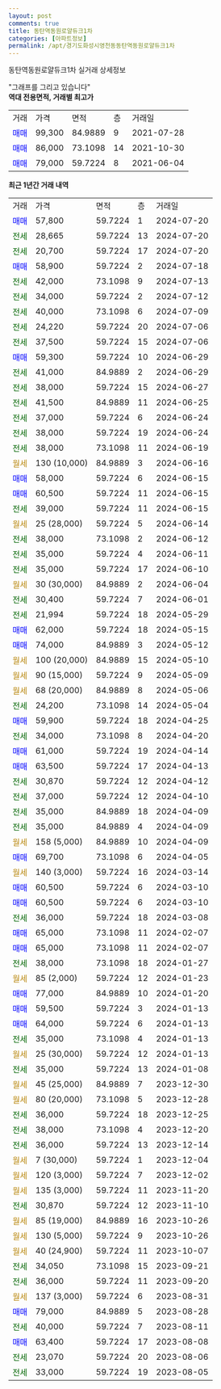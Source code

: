 ```yaml
---
layout: post
comments: true
title: 동탄역동원로얄듀크1차
categories: [아파트정보]
permalink: /apt/경기도화성시영천동동탄역동원로얄듀크1차
---
```


동탄역동원로얄듀크1차 실거래 상세정보

<script type="text/javascript">
  google.charts.load('current', {'packages':['line', 'corechart']});
  google.charts.setOnLoadCallback(drawChart);

  function drawChart() {
    var data = new google.visualization.DataTable();
    data.addColumn('date', '거래일');
    data.addColumn('number', "매매");
    data.addColumn('number', "전세");
    data.addColumn('number', "전매");

    data.addRows([[new Date(Date.parse("2024-07-20")), 57800, null, null], [new Date(Date.parse("2024-07-20")), null, 28665, null], [new Date(Date.parse("2024-07-20")), null, 20700, null], [new Date(Date.parse("2024-07-18")), 58900, null, null], [new Date(Date.parse("2024-07-13")), null, 42000, null], [new Date(Date.parse("2024-07-12")), null, 34000, null], [new Date(Date.parse("2024-07-09")), null, 40000, null], [new Date(Date.parse("2024-07-06")), null, 24220, null], [new Date(Date.parse("2024-07-06")), null, 37500, null], [new Date(Date.parse("2024-06-29")), 59300, null, null], [new Date(Date.parse("2024-06-29")), null, 41000, null], [new Date(Date.parse("2024-06-27")), null, 38000, null], [new Date(Date.parse("2024-06-25")), null, 41500, null], [new Date(Date.parse("2024-06-24")), null, 37000, null], [new Date(Date.parse("2024-06-24")), null, 38000, null], [new Date(Date.parse("2024-06-19")), null, 38000, null], [new Date(Date.parse("2024-06-16")), null, null, null], [new Date(Date.parse("2024-06-15")), 58000, null, null], [new Date(Date.parse("2024-06-15")), 60500, null, null], [new Date(Date.parse("2024-06-15")), null, 39000, null], [new Date(Date.parse("2024-06-14")), null, null, null], [new Date(Date.parse("2024-06-12")), null, 38000, null], [new Date(Date.parse("2024-06-11")), null, 35000, null], [new Date(Date.parse("2024-06-10")), null, 35000, null], [new Date(Date.parse("2024-06-04")), null, null, null], [new Date(Date.parse("2024-06-01")), null, 30400, null], [new Date(Date.parse("2024-05-29")), null, 21994, null], [new Date(Date.parse("2024-05-15")), 62000, null, null], [new Date(Date.parse("2024-05-12")), 74000, null, null], [new Date(Date.parse("2024-05-10")), null, null, null], [new Date(Date.parse("2024-05-09")), null, null, null], [new Date(Date.parse("2024-05-06")), null, null, null], [new Date(Date.parse("2024-05-04")), null, 24200, null], [new Date(Date.parse("2024-04-25")), 59900, null, null], [new Date(Date.parse("2024-04-20")), null, 34000, null], [new Date(Date.parse("2024-04-14")), 61000, null, null], [new Date(Date.parse("2024-04-13")), 63500, null, null], [new Date(Date.parse("2024-04-12")), null, 30870, null], [new Date(Date.parse("2024-04-10")), null, 37000, null], [new Date(Date.parse("2024-04-09")), null, 35000, null], [new Date(Date.parse("2024-04-09")), null, 35000, null], [new Date(Date.parse("2024-04-09")), null, null, null], [new Date(Date.parse("2024-04-05")), 69700, null, null], [new Date(Date.parse("2024-03-14")), null, null, null], [new Date(Date.parse("2024-03-10")), 60500, null, null], [new Date(Date.parse("2024-03-10")), 60500, null, null], [new Date(Date.parse("2024-03-08")), null, 36000, null], [new Date(Date.parse("2024-02-07")), 65000, null, null], [new Date(Date.parse("2024-02-07")), 65000, null, null], [new Date(Date.parse("2024-01-27")), null, 38000, null], [new Date(Date.parse("2024-01-23")), null, null, null], [new Date(Date.parse("2024-01-20")), 77000, null, null], [new Date(Date.parse("2024-01-13")), 59500, null, null], [new Date(Date.parse("2024-01-13")), 64000, null, null], [new Date(Date.parse("2024-01-13")), null, 35000, null], [new Date(Date.parse("2024-01-13")), null, null, null], [new Date(Date.parse("2024-01-08")), null, 35000, null], [new Date(Date.parse("2023-12-30")), null, null, null], [new Date(Date.parse("2023-12-28")), null, null, null], [new Date(Date.parse("2023-12-25")), null, 36000, null], [new Date(Date.parse("2023-12-20")), null, 38000, null], [new Date(Date.parse("2023-12-14")), null, 36000, null], [new Date(Date.parse("2023-12-04")), null, null, null], [new Date(Date.parse("2023-12-02")), null, null, null], [new Date(Date.parse("2023-11-20")), null, null, null], [new Date(Date.parse("2023-11-10")), null, 30870, null], [new Date(Date.parse("2023-10-26")), null, null, null], [new Date(Date.parse("2023-10-26")), null, null, null], [new Date(Date.parse("2023-10-07")), null, null, null], [new Date(Date.parse("2023-09-21")), null, 34050, null], [new Date(Date.parse("2023-09-20")), null, 36000, null], [new Date(Date.parse("2023-08-31")), null, null, null], [new Date(Date.parse("2023-08-28")), 79000, null, null], [new Date(Date.parse("2023-08-11")), null, 40000, null], [new Date(Date.parse("2023-08-08")), 63400, null, null], [new Date(Date.parse("2023-08-06")), null, 23070, null], [new Date(Date.parse("2023-08-05")), null, 33000, null]]);

    var options = {
      hAxis: {
        format: 'yyyy/MM/dd'
      },    
      lineWidth: 0,
      pointsVisible: true,    
      title: '최근 1년간 유형별 실거래가 분포',
      legend: { position: 'bottom' }
    };

    var formatter = new google.visualization.NumberFormat({pattern:'###,###'} );
    formatter.format(data, 1);
    formatter.format(data, 2);
    
    setTimeout(function() {
        var chart = new google.visualization.LineChart(document.getElementById('columnchart_material'));
        chart.draw(data, (options));
        document.getElementById('loading').style.display = 'none';
    }, 200);
  }
</script>


<div id="loading" style="z-index:20; display: block; margin-left: 0px">"그래프를 그리고 있습니다"</div>
<div id="columnchart_material" style="width: 95%; margin-left: 0px; display: block"></div>
<!-- contents start -->
<b>역대 전용면적, 거래별 최고가</b>
<table class="sortable">
    <tr>
      <td>거래</td>
      <td>가격</td>
      <td>면적</td>
      <td>층</td>
      <td>거래일</td>
    </tr>
        <tr>
          <td><a style="color: blue">매매</a></td>
          <td>99,300</td>
          <td>84.9889</td>
          <td>9</td>
          <td>2021-07-28</td>
        </tr>            <tr>
          <td><a style="color: blue">매매</a></td>
          <td>86,000</td>
          <td>73.1098</td>
          <td>14</td>
          <td>2021-10-30</td>
        </tr>            <tr>
          <td><a style="color: blue">매매</a></td>
          <td>79,000</td>
          <td>59.7224</td>
          <td>8</td>
          <td>2021-06-04</td>
        </tr>        
    
    
</table>

<b>최근 1년간 거래 내역</b>

<table class="sortable">
    <tr>
      <td>거래</td>
      <td>가격</td>
      <td>면적</td>
      <td>층</td>
      <td>거래일</td>
    </tr>
    <tr>
      <td><a style="color: blue">매매</a></td>
      <td>57,800</td>
      <td>59.7224</td>
      <td>1</td>
      <td>2024-07-20</td>
    </tr>          <tr>
      <td><a style="color: darkgreen">전세</a></td>
      <td>28,665</td>
      <td>59.7224</td>
      <td>13</td>
      <td>2024-07-20</td>
    </tr>          <tr>
      <td><a style="color: darkgreen">전세</a></td>
      <td>20,700</td>
      <td>59.7224</td>
      <td>17</td>
      <td>2024-07-20</td>
    </tr>          <tr>
      <td><a style="color: blue">매매</a></td>
      <td>58,900</td>
      <td>59.7224</td>
      <td>2</td>
      <td>2024-07-18</td>
    </tr>          <tr>
      <td><a style="color: darkgreen">전세</a></td>
      <td>42,000</td>
      <td>73.1098</td>
      <td>9</td>
      <td>2024-07-13</td>
    </tr>          <tr>
      <td><a style="color: darkgreen">전세</a></td>
      <td>34,000</td>
      <td>59.7224</td>
      <td>2</td>
      <td>2024-07-12</td>
    </tr>          <tr>
      <td><a style="color: darkgreen">전세</a></td>
      <td>40,000</td>
      <td>73.1098</td>
      <td>6</td>
      <td>2024-07-09</td>
    </tr>          <tr>
      <td><a style="color: darkgreen">전세</a></td>
      <td>24,220</td>
      <td>59.7224</td>
      <td>20</td>
      <td>2024-07-06</td>
    </tr>          <tr>
      <td><a style="color: darkgreen">전세</a></td>
      <td>37,500</td>
      <td>59.7224</td>
      <td>15</td>
      <td>2024-07-06</td>
    </tr>          <tr>
      <td><a style="color: blue">매매</a></td>
      <td>59,300</td>
      <td>59.7224</td>
      <td>10</td>
      <td>2024-06-29</td>
    </tr>          <tr>
      <td><a style="color: darkgreen">전세</a></td>
      <td>41,000</td>
      <td>84.9889</td>
      <td>2</td>
      <td>2024-06-29</td>
    </tr>          <tr>
      <td><a style="color: darkgreen">전세</a></td>
      <td>38,000</td>
      <td>59.7224</td>
      <td>15</td>
      <td>2024-06-27</td>
    </tr>          <tr>
      <td><a style="color: darkgreen">전세</a></td>
      <td>41,500</td>
      <td>84.9889</td>
      <td>11</td>
      <td>2024-06-25</td>
    </tr>          <tr>
      <td><a style="color: darkgreen">전세</a></td>
      <td>37,000</td>
      <td>59.7224</td>
      <td>6</td>
      <td>2024-06-24</td>
    </tr>          <tr>
      <td><a style="color: darkgreen">전세</a></td>
      <td>38,000</td>
      <td>59.7224</td>
      <td>19</td>
      <td>2024-06-24</td>
    </tr>          <tr>
      <td><a style="color: darkgreen">전세</a></td>
      <td>38,000</td>
      <td>73.1098</td>
      <td>11</td>
      <td>2024-06-19</td>
    </tr>          <tr>
      <td><a style="color: darkgoldenrod">월세</a></td>
      <td>130 (10,000)</td>
      <td>84.9889</td>
      <td>3</td>
      <td>2024-06-16</td>
    </tr>          <tr>
      <td><a style="color: blue">매매</a></td>
      <td>58,000</td>
      <td>59.7224</td>
      <td>6</td>
      <td>2024-06-15</td>
    </tr>          <tr>
      <td><a style="color: blue">매매</a></td>
      <td>60,500</td>
      <td>59.7224</td>
      <td>11</td>
      <td>2024-06-15</td>
    </tr>          <tr>
      <td><a style="color: darkgreen">전세</a></td>
      <td>39,000</td>
      <td>59.7224</td>
      <td>11</td>
      <td>2024-06-15</td>
    </tr>          <tr>
      <td><a style="color: darkgoldenrod">월세</a></td>
      <td>25 (28,000)</td>
      <td>59.7224</td>
      <td>5</td>
      <td>2024-06-14</td>
    </tr>          <tr>
      <td><a style="color: darkgreen">전세</a></td>
      <td>38,000</td>
      <td>73.1098</td>
      <td>2</td>
      <td>2024-06-12</td>
    </tr>          <tr>
      <td><a style="color: darkgreen">전세</a></td>
      <td>35,000</td>
      <td>59.7224</td>
      <td>4</td>
      <td>2024-06-11</td>
    </tr>          <tr>
      <td><a style="color: darkgreen">전세</a></td>
      <td>35,000</td>
      <td>59.7224</td>
      <td>17</td>
      <td>2024-06-10</td>
    </tr>          <tr>
      <td><a style="color: darkgoldenrod">월세</a></td>
      <td>30 (30,000)</td>
      <td>84.9889</td>
      <td>2</td>
      <td>2024-06-04</td>
    </tr>          <tr>
      <td><a style="color: darkgreen">전세</a></td>
      <td>30,400</td>
      <td>59.7224</td>
      <td>7</td>
      <td>2024-06-01</td>
    </tr>          <tr>
      <td><a style="color: darkgreen">전세</a></td>
      <td>21,994</td>
      <td>59.7224</td>
      <td>18</td>
      <td>2024-05-29</td>
    </tr>          <tr>
      <td><a style="color: blue">매매</a></td>
      <td>62,000</td>
      <td>59.7224</td>
      <td>18</td>
      <td>2024-05-15</td>
    </tr>          <tr>
      <td><a style="color: blue">매매</a></td>
      <td>74,000</td>
      <td>84.9889</td>
      <td>3</td>
      <td>2024-05-12</td>
    </tr>          <tr>
      <td><a style="color: darkgoldenrod">월세</a></td>
      <td>100 (20,000)</td>
      <td>84.9889</td>
      <td>15</td>
      <td>2024-05-10</td>
    </tr>          <tr>
      <td><a style="color: darkgoldenrod">월세</a></td>
      <td>90 (15,000)</td>
      <td>59.7224</td>
      <td>9</td>
      <td>2024-05-09</td>
    </tr>          <tr>
      <td><a style="color: darkgoldenrod">월세</a></td>
      <td>68 (20,000)</td>
      <td>84.9889</td>
      <td>8</td>
      <td>2024-05-06</td>
    </tr>          <tr>
      <td><a style="color: darkgreen">전세</a></td>
      <td>24,200</td>
      <td>73.1098</td>
      <td>14</td>
      <td>2024-05-04</td>
    </tr>          <tr>
      <td><a style="color: blue">매매</a></td>
      <td>59,900</td>
      <td>59.7224</td>
      <td>18</td>
      <td>2024-04-25</td>
    </tr>          <tr>
      <td><a style="color: darkgreen">전세</a></td>
      <td>34,000</td>
      <td>73.1098</td>
      <td>8</td>
      <td>2024-04-20</td>
    </tr>          <tr>
      <td><a style="color: blue">매매</a></td>
      <td>61,000</td>
      <td>59.7224</td>
      <td>19</td>
      <td>2024-04-14</td>
    </tr>          <tr>
      <td><a style="color: blue">매매</a></td>
      <td>63,500</td>
      <td>59.7224</td>
      <td>17</td>
      <td>2024-04-13</td>
    </tr>          <tr>
      <td><a style="color: darkgreen">전세</a></td>
      <td>30,870</td>
      <td>59.7224</td>
      <td>12</td>
      <td>2024-04-12</td>
    </tr>          <tr>
      <td><a style="color: darkgreen">전세</a></td>
      <td>37,000</td>
      <td>59.7224</td>
      <td>12</td>
      <td>2024-04-10</td>
    </tr>          <tr>
      <td><a style="color: darkgreen">전세</a></td>
      <td>35,000</td>
      <td>84.9889</td>
      <td>18</td>
      <td>2024-04-09</td>
    </tr>          <tr>
      <td><a style="color: darkgreen">전세</a></td>
      <td>35,000</td>
      <td>84.9889</td>
      <td>4</td>
      <td>2024-04-09</td>
    </tr>          <tr>
      <td><a style="color: darkgoldenrod">월세</a></td>
      <td>158 (5,000)</td>
      <td>84.9889</td>
      <td>10</td>
      <td>2024-04-09</td>
    </tr>          <tr>
      <td><a style="color: blue">매매</a></td>
      <td>69,700</td>
      <td>73.1098</td>
      <td>6</td>
      <td>2024-04-05</td>
    </tr>          <tr>
      <td><a style="color: darkgoldenrod">월세</a></td>
      <td>140 (3,000)</td>
      <td>59.7224</td>
      <td>16</td>
      <td>2024-03-14</td>
    </tr>          <tr>
      <td><a style="color: blue">매매</a></td>
      <td>60,500</td>
      <td>59.7224</td>
      <td>6</td>
      <td>2024-03-10</td>
    </tr>          <tr>
      <td><a style="color: blue">매매</a></td>
      <td>60,500</td>
      <td>59.7224</td>
      <td>6</td>
      <td>2024-03-10</td>
    </tr>          <tr>
      <td><a style="color: darkgreen">전세</a></td>
      <td>36,000</td>
      <td>59.7224</td>
      <td>18</td>
      <td>2024-03-08</td>
    </tr>          <tr>
      <td><a style="color: blue">매매</a></td>
      <td>65,000</td>
      <td>73.1098</td>
      <td>11</td>
      <td>2024-02-07</td>
    </tr>          <tr>
      <td><a style="color: blue">매매</a></td>
      <td>65,000</td>
      <td>73.1098</td>
      <td>11</td>
      <td>2024-02-07</td>
    </tr>          <tr>
      <td><a style="color: darkgreen">전세</a></td>
      <td>38,000</td>
      <td>73.1098</td>
      <td>18</td>
      <td>2024-01-27</td>
    </tr>          <tr>
      <td><a style="color: darkgoldenrod">월세</a></td>
      <td>85 (2,000)</td>
      <td>59.7224</td>
      <td>12</td>
      <td>2024-01-23</td>
    </tr>          <tr>
      <td><a style="color: blue">매매</a></td>
      <td>77,000</td>
      <td>84.9889</td>
      <td>10</td>
      <td>2024-01-20</td>
    </tr>          <tr>
      <td><a style="color: blue">매매</a></td>
      <td>59,500</td>
      <td>59.7224</td>
      <td>3</td>
      <td>2024-01-13</td>
    </tr>          <tr>
      <td><a style="color: blue">매매</a></td>
      <td>64,000</td>
      <td>59.7224</td>
      <td>6</td>
      <td>2024-01-13</td>
    </tr>          <tr>
      <td><a style="color: darkgreen">전세</a></td>
      <td>35,000</td>
      <td>73.1098</td>
      <td>4</td>
      <td>2024-01-13</td>
    </tr>          <tr>
      <td><a style="color: darkgoldenrod">월세</a></td>
      <td>25 (30,000)</td>
      <td>59.7224</td>
      <td>12</td>
      <td>2024-01-13</td>
    </tr>          <tr>
      <td><a style="color: darkgreen">전세</a></td>
      <td>35,000</td>
      <td>59.7224</td>
      <td>13</td>
      <td>2024-01-08</td>
    </tr>          <tr>
      <td><a style="color: darkgoldenrod">월세</a></td>
      <td>45 (25,000)</td>
      <td>84.9889</td>
      <td>7</td>
      <td>2023-12-30</td>
    </tr>          <tr>
      <td><a style="color: darkgoldenrod">월세</a></td>
      <td>80 (20,000)</td>
      <td>73.1098</td>
      <td>5</td>
      <td>2023-12-28</td>
    </tr>          <tr>
      <td><a style="color: darkgreen">전세</a></td>
      <td>36,000</td>
      <td>59.7224</td>
      <td>18</td>
      <td>2023-12-25</td>
    </tr>          <tr>
      <td><a style="color: darkgreen">전세</a></td>
      <td>38,000</td>
      <td>73.1098</td>
      <td>4</td>
      <td>2023-12-20</td>
    </tr>          <tr>
      <td><a style="color: darkgreen">전세</a></td>
      <td>36,000</td>
      <td>59.7224</td>
      <td>13</td>
      <td>2023-12-14</td>
    </tr>          <tr>
      <td><a style="color: darkgoldenrod">월세</a></td>
      <td>7 (30,000)</td>
      <td>59.7224</td>
      <td>1</td>
      <td>2023-12-04</td>
    </tr>          <tr>
      <td><a style="color: darkgoldenrod">월세</a></td>
      <td>120 (3,000)</td>
      <td>59.7224</td>
      <td>7</td>
      <td>2023-12-02</td>
    </tr>          <tr>
      <td><a style="color: darkgoldenrod">월세</a></td>
      <td>135 (3,000)</td>
      <td>59.7224</td>
      <td>11</td>
      <td>2023-11-20</td>
    </tr>          <tr>
      <td><a style="color: darkgreen">전세</a></td>
      <td>30,870</td>
      <td>59.7224</td>
      <td>12</td>
      <td>2023-11-10</td>
    </tr>          <tr>
      <td><a style="color: darkgoldenrod">월세</a></td>
      <td>85 (19,000)</td>
      <td>84.9889</td>
      <td>16</td>
      <td>2023-10-26</td>
    </tr>          <tr>
      <td><a style="color: darkgoldenrod">월세</a></td>
      <td>130 (5,000)</td>
      <td>59.7224</td>
      <td>9</td>
      <td>2023-10-26</td>
    </tr>          <tr>
      <td><a style="color: darkgoldenrod">월세</a></td>
      <td>40 (24,900)</td>
      <td>59.7224</td>
      <td>11</td>
      <td>2023-10-07</td>
    </tr>          <tr>
      <td><a style="color: darkgreen">전세</a></td>
      <td>34,050</td>
      <td>73.1098</td>
      <td>15</td>
      <td>2023-09-21</td>
    </tr>          <tr>
      <td><a style="color: darkgreen">전세</a></td>
      <td>36,000</td>
      <td>59.7224</td>
      <td>11</td>
      <td>2023-09-20</td>
    </tr>          <tr>
      <td><a style="color: darkgoldenrod">월세</a></td>
      <td>137 (3,000)</td>
      <td>59.7224</td>
      <td>6</td>
      <td>2023-08-31</td>
    </tr>          <tr>
      <td><a style="color: blue">매매</a></td>
      <td>79,000</td>
      <td>84.9889</td>
      <td>5</td>
      <td>2023-08-28</td>
    </tr>          <tr>
      <td><a style="color: darkgreen">전세</a></td>
      <td>40,000</td>
      <td>59.7224</td>
      <td>7</td>
      <td>2023-08-11</td>
    </tr>          <tr>
      <td><a style="color: blue">매매</a></td>
      <td>63,400</td>
      <td>59.7224</td>
      <td>17</td>
      <td>2023-08-08</td>
    </tr>          <tr>
      <td><a style="color: darkgreen">전세</a></td>
      <td>23,070</td>
      <td>59.7224</td>
      <td>20</td>
      <td>2023-08-06</td>
    </tr>          <tr>
      <td><a style="color: darkgreen">전세</a></td>
      <td>33,000</td>
      <td>59.7224</td>
      <td>19</td>
      <td>2023-08-05</td>
    </tr>      </table>
<!-- contents end -->    

